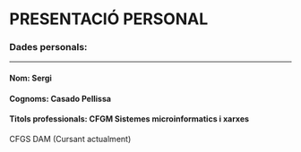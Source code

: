 # PRESENTACIÓ PERSONAL

### Dades personals:
--------------------
#### Nom: Sergi
#### Cognoms: Casado Pellissa
#### Titols professionals: CFGM Sistemes microinformatics i xarxes
CFGS DAM (Cursant actualment)



